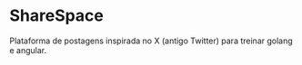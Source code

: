 # ShareSpace
Plataforma de postagens inspirada no X (antigo Twitter) para treinar golang e angular.

